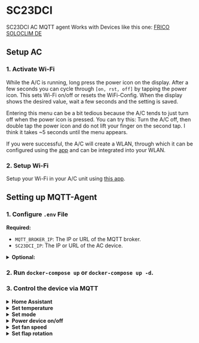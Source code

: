 # SC23DCI
SC23DCI AC MQTT agent
Works with Devices like this one: [FRICO SOLOCLIM DE](https://www.frico.net/fileadmin/user_upload/frico/Pdf/cat_frico_soloclim_de.pdf)

## Setup AC

### 1. Activate Wi-Fi

While the A/C is running, long press the power icon on the display. After a few seconds you can cycle through `[on, rst, off]` by tapping the power icon. This sets Wi-Fi on/off or resets the WiFi-Config. When the display shows the desired value, wait a few seconds and the setting is saved.

Entering this menu can be a bit tedious because the A/C tends to just turn off when the power icon is pressed. You can try this: Turn the A/C off, then double tap the power icon and do not lift your finger on the second tap. I think it takes ~5 seconds until the menu appears.

If you were successful, the A/C will create a WLAN, through which it can be configured using the [app](https://play.google.com/store/apps/details?id=it.kumbe.innovapp20) and can be integrated into your WLAN.

### 2. Setup Wi-Fi

Setup your Wi-Fi in your A/C unit using [this app](https://play.google.com/store/apps/details?id=it.kumbe.innovapp20).

## Setting up MQTT-Agent

### 1. **Configure `.env` File**

**Required:**
- `MQTT_BROKER_IP`: The IP or URL of the MQTT broker.
- `SC23DCI_IP`: The IP or URL of the AC device.

<details>
<summary><strong>Optional:</strong></summary>

- `MQTT_BROKER_PORT`: The port of the MQTT broker.
  - Default: `1883`
- `MQTT_TOPIC_TEMPERATURE`: The topic to publish the temperature.
  - Default: `sc23dci/sensors/temperature/ac`
- `MQTT_TOPIC_ALL`: The topic to publish all values as a single JSON.
  - Default: `sc23dci/all`
- `MQTT_TOPIC_POWERSTATE`: The topic to publish the power state.
  - Default: `sc23dci/powerstate`
- `MQTT_TOPIC_POWERSTATE_SET`: The topic to subscribe for power state commands.
  - Default: `sc23dci/powerstate/set`
- `MQTT_TOPIC_MODE_SET`: The topic to subscribe for mode commands.
  - Default: `sc23dci/mode/set`
- `MQTT_TOPIC_SETPOINT_SET`: The topic to subscribe for setpoint commands.
  - Default: `sc23dci/setpoint/set`
- `MQTT_TOPIC_FLAP_MODE`: The topic to publish the flap rotation mode.
  - Default: `sc23dci/flap_mode`
- `MQTT_TOPIC_FLAP_MODE_SET`: The topic to subscribe for flap rotation commands.
  - Default: `sc23dci/flap_mode/set`
- `MQTT_TOPIC_FAN_SPEED`: The topic to publish the fan speed.
  - Default: `sc23dci/fan_speed`
- `MQTT_TOPIC_FAN_SPEED_SET`: The topic to subscribe for fan speed commands.
  - Default: `sc23dci/fan_speed/set`
- `MQTT_TOPIC_LWT`: The topic to publish the Last Will and Testament (LWT) message.
  - Default: `sc23dci/lwt`
- `MQTT_HASSIO_AUTODETECT`: Enable or disable Zeroconf Home Assistant autodetect.
  - Default: `True`
- `MQTT_HASSIO_OBJECT_ID`: Set the unique ID of the AC for Home Assistant.
  - Default: `SC23DCI-unique-id-not-set`
- `MQTT_HASSIO_TOPIC`: The topic set in the MQTT integration in Home Assistant.
  - Default: `homeassistant`
- `SC23DCI_MAX_TEMP_C`: Maximum temperature that can be set on the AC.
  - Default: `31`
- `SC23DCI_MIN_TEMP_C`: Minimum temperature that can be set on the AC.
  - Default: `16`
- `SC23DCI_POLL_INTERVAL`: Interval in seconds to poll data from the AC.
    - Default: `10`
</details>

### 2. Run `docker-compose up` or `docker-compose up -d`.

### 3. Control the device via MQTT

<details>
<summary><strong>Home Assistant</strong></summary>

| Home Assistant climate | Home Assistant climate detail |
| --------------------------------------------------------- | ------------------------------------------------------------------------ |
| ![Home Assistant climate](docs/images/hassio_climate.png) | ![Home Assistant climate details](docs/images/hassio_climate_detail.png) |



By default, the autodiscovery for Home Assistant is enabled. If you do not want to use this then you need to set the environment Variable in `.env.file`:

`MQTT_HASSIO_AUTODETECT=False`

If you want to use the autodiscovery for Home Assistant and you want to use more than one AC then make sure to set a unique ID:

`MQTT_HASSIO_OBJECT_ID=SC23DCI-unique-id`

</details>


<details>
<summary><strong>Set temperature</strong></summary>

- eg. set temperature to 20°C

If the configured topic is `sc23dci/sensors/temperature/ac`, publish the payload `20` to `sc23dci/sensors/temperature/ac`.

</details>

<details>
<summary><strong>Set mode</strong></summary>

- eg. set mode to cooling

If the configured topic is `sc23dci/mode/set`, publish the payload `1` or `cooling` to `sc23dci/mode/set`.

Modes:
- `0: heating`
- `1: cooling`
- `3: dehumidification`
- `4: fanonly`
- `5: auto`
- `6: off`

</details>

<details>
<summary><strong>Power device on/off</strong></summary>

- eg. turn device off (standby, Wi-Fi will still be up)

If the configured topic is `sc23dci/powerstate/set`, publish the payload `0` or `off` to `sc23dci/powerstate/set`.

States:
- `0: off`
- `1: on`

</details>

<details>
<summary><strong>Set fan speed</strong></summary>

- eg. set fan to auto

If the configured topic is `sc23dci/fan_speed/set`, publish the payload `0` or `auto` to `sc23dci/fan_speed/set`.

Speeds:
- `0: auto`
- `1: low`
- `2: medium`
- `3: high`

</details>

<details>
<summary><strong>Set flap rotation</strong></summary>

- eg. enable flap rotation

If the configured topic is `sc23dci/flap_mode/set`, publish the payload `0` or `on` to `sc23dci/flap_mode/set`.

Flap states:
- `0: on`
- `7: off`

</details>